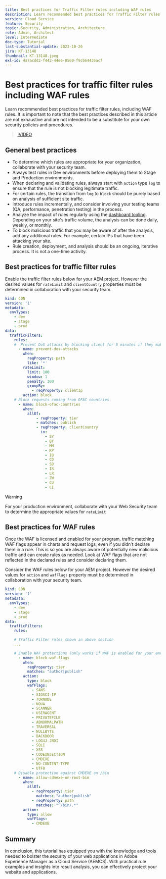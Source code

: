 ```yaml
---
title: Best practices for Traffic Filter rules including WAF rules
description: Learn recommended best practices for Traffic Filter rules including WAF rules.
version: Cloud Service
feature: Security
topic: Security, Administration, Architecture
role: Admin, Architect
level: Intermediate
doc-type: Tutorial
last-substantial-update: 2023-10-26
jira: KT-13148
thumbnail: KT-13148.jpeg
exl-id: 4a7acdd2-f442-44ee-8560-f9cb64436acf
---
```

# Best practices for traffic filter rules including WAF rules

Learn recommended best practices for traffic filter rules, including WAF rules. It is important to note that the best practices described in this article are not exhaustive and are not intended to be a substitute for your own security policies and procedures.

>[!VIDEO](https://video.tv.adobe.com/v/3425408?quality=12&learn=on)

## General best practices

- To determine which rules are appropriate for your organization, collaborate with your security team.
- Always test rules in Dev environments before deploying them to Stage and Production environments.
- When declaring and validating rules, always start with `action` type `log` to ensure that the rule is not blocking legitimate traffic.
- For certain rules, the transition from `log` to `block` should be purely based on analysis of sufficient site traffic.
- Introduce rules incrementally, and consider involving your testing teams (QA, performance, penetration testing) in the process.
- Analyze the impact of rules regularly using the [dashboard tooling](https://github.com/adobe/AEMCS-CDN-Log-Analysis-ELK-Tool). Depending on your site's traffic volume, the analysis can be done daily, weekly, or monthly.
- To block malicious traffic that you may be aware of after the analysis, add any additional rules. For example, certain IPs that have been attacking your site.
- Rule creation, deployment, and analysis should be an ongoing, iterative process. It is not a one-time activity.

## Best practices for traffic filter rules

Enable the traffic filter rules below for your AEM project. However the desired values for `rateLimit` and `clientCountry` properties must be determined in collaboration with your security team.

```yaml
kind: CDN
version: '1'
metadata:
  envTypes:
    - dev
    - stage
    - prod
data:
  trafficFilters:
    rules:
    #  Prevent DoS attacks by blocking client for 5 minutes if they make more than 100 requests in 1 second.
      - name: prevent-dos-attacks
        when:
          reqProperty: path
          like: '*'
        rateLimit:
          limit: 100
          window: 1
          penalty: 300
          groupBy:
            - reqProperty: clientIp
        action: block
    # Block requests coming from OFAC countries
      - name: block-ofac-countries
        when:
          allOf:
              - reqProperty: tier
              - matches: publish
              - reqProperty: clientCountry
                in:
                  - SY
                  - BY
                  - MM
                  - KP
                  - IQ
                  - CD
                  - SD
                  - IR
                  - LR
                  - ZW
                  - CU
                  - CI
```

>[!WARNING]
>
>For your production environment, collaborate with your Web Security team to determine the appropriate values for `rateLimit`

## Best practices for WAF rules

Once the WAF is licensed and enabled for your program, traffic matching WAF flags appear in charts and request logs, even if you didn't declare them in a rule. This is so you are always aware of potentially new malicious traffic and can create rules as needed. Look at WAF flags that are not reflected in the declared rules and consider declaring them.

Consider the WAF rules below for your AEM project. However the desired values for `action` and `wafFlags` property must be determined in collaboration with your security team.

```yaml
kind: CDN
version: '1'
metadata:
  envTypes:
    - dev
    - stage
    - prod
data:
  trafficFilters:
    rules:

    # Traffic Filter rules shown in above section
    ...

    # Enable WAF protections (only works if WAF is enabled for your environment)
      - name: block-waf-flags
        when:
          reqProperty: tier
          matches: "author|publish"
        action:
          type: block
          wafFlags:
            - SANS
            - SIGSCI-IP
            - TORNODE
            - NOUA
            - SCANNER
            - USERAGENT
            - PRIVATEFILE
            - ABNORMALPATH
            - TRAVERSAL
            - NULLBYTE
            - BACKDOOR
            - LOG4J-JNDI
            - SQLI
            - XSS
            - CODEINJECTION
            - CMDEXE
            - NO-CONTENT-TYPE
            - UTF8
    # Disable protection against CMDEXE on /bin
      - name: allow-cdmexe-on-root-bin
        when:
          allOf:
            - reqProperty: tier
              matches: "author|publish"
            - reqProperty: path
              matches: "^/bin/.*"
        action:
          type: allow
          wafFlags:
            - CMDEXE
```

## Summary

In conclusion, this tutorial has equipped you with the knowledge and tools needed to bolster the security of your web applications in Adobe Experience Manager as a Cloud Service (AEMCS). With practical rule examples and insights into result analysis, you can effectively protect your website and applications.



